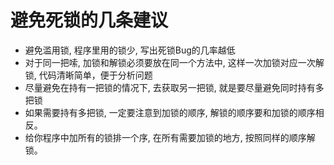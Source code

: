 # 避免死锁的几条建议

- 避免滥用锁, 程序里用的锁少, 写出死锁Bug的几率越低
- 对于同一把嗦, 加锁和解锁必须要放在同一个方法中, 这样一次加锁对应一次解锁, 代码清晰简单，便于分析问题
- 尽量避免在持有一把锁的情况下, 去获取另一把锁, 就是要尽量避免同时持有多把锁
- 如果需要持有多把锁, 一定要注意到加锁的顺序, 解锁的顺序要和加锁的顺序相反。
- 给你程序中加所有的锁排一个序, 在所有需要加锁的地方, 按照同样的顺序解锁。